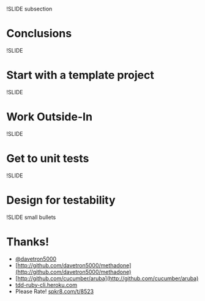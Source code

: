 !SLIDE subsection
# Conclusions

!SLIDE
# Start with a template project

!SLIDE 
# Work Outside-In

!SLIDE
# Get to unit tests

!SLIDE
# Design for testability

!SLIDE small bullets
# Thanks!
* [@davetron5000](http://www.twitter.com/davetron5000)
* [http://github.com/davetron5000/methadone](http://github.com/davetron5000/methadone)
* [http://github.com/cucumber/aruba](http://github.com/cucumber/aruba)
* [tdd-ruby-cli.heroku.com](http://tdd-ruby-cli.heroku.com)
* Please Rate! [spkr8.com/t/8523](http://spkr8.com/t/8523)
